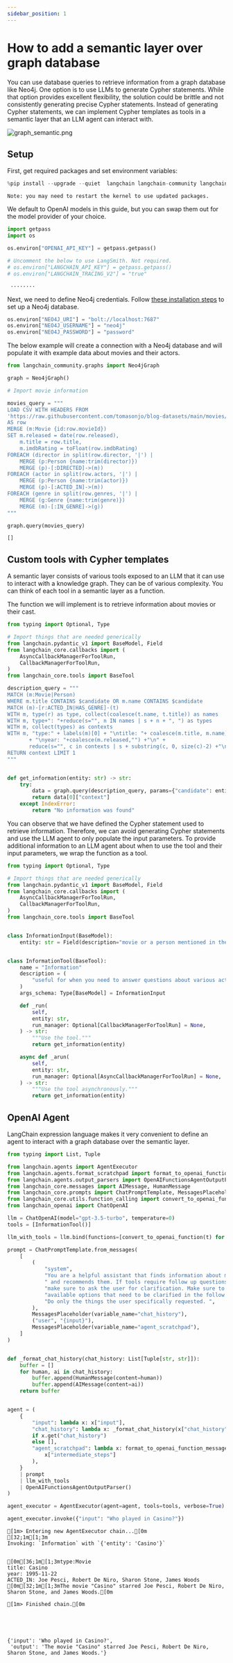 ```yaml
---
sidebar_position: 1
---
```

# How to add a semantic layer over graph database

You can use database queries to retrieve information from a graph database like Neo4j.
One option is to use LLMs to generate Cypher statements.
While that option provides excellent flexibility, the solution could be brittle and not consistently generating precise Cypher statements.
Instead of generating Cypher statements, we can implement Cypher templates as tools in a semantic layer that an LLM agent can interact with.

![graph_semantic.png](../../static/img/graph_semantic.png)

## Setup

First, get required packages and set environment variables:


```python
%pip install --upgrade --quiet  langchain langchain-community langchain-openai neo4j
```

    Note: you may need to restart the kernel to use updated packages.


We default to OpenAI models in this guide, but you can swap them out for the model provider of your choice.


```python
import getpass
import os

os.environ["OPENAI_API_KEY"] = getpass.getpass()

# Uncomment the below to use LangSmith. Not required.
# os.environ["LANGCHAIN_API_KEY"] = getpass.getpass()
# os.environ["LANGCHAIN_TRACING_V2"] = "true"
```

     ········


Next, we need to define Neo4j credentials.
Follow [these installation steps](https://neo4j.com/docs/operations-manual/current/installation/) to set up a Neo4j database.


```python
os.environ["NEO4J_URI"] = "bolt://localhost:7687"
os.environ["NEO4J_USERNAME"] = "neo4j"
os.environ["NEO4J_PASSWORD"] = "password"
```

The below example will create a connection with a Neo4j database and will populate it with example data about movies and their actors.


```python
from langchain_community.graphs import Neo4jGraph

graph = Neo4jGraph()

# Import movie information

movies_query = """
LOAD CSV WITH HEADERS FROM 
'https://raw.githubusercontent.com/tomasonjo/blog-datasets/main/movies/movies_small.csv'
AS row
MERGE (m:Movie {id:row.movieId})
SET m.released = date(row.released),
    m.title = row.title,
    m.imdbRating = toFloat(row.imdbRating)
FOREACH (director in split(row.director, '|') | 
    MERGE (p:Person {name:trim(director)})
    MERGE (p)-[:DIRECTED]->(m))
FOREACH (actor in split(row.actors, '|') | 
    MERGE (p:Person {name:trim(actor)})
    MERGE (p)-[:ACTED_IN]->(m))
FOREACH (genre in split(row.genres, '|') | 
    MERGE (g:Genre {name:trim(genre)})
    MERGE (m)-[:IN_GENRE]->(g))
"""

graph.query(movies_query)
```




    []



## Custom tools with Cypher templates

A semantic layer consists of various tools exposed to an LLM that it can use to interact with a knowledge graph.
They can be of various complexity. You can think of each tool in a semantic layer as a function.

The function we will implement is to retrieve information about movies or their cast.


```python
from typing import Optional, Type

# Import things that are needed generically
from langchain.pydantic_v1 import BaseModel, Field
from langchain_core.callbacks import (
    AsyncCallbackManagerForToolRun,
    CallbackManagerForToolRun,
)
from langchain_core.tools import BaseTool

description_query = """
MATCH (m:Movie|Person)
WHERE m.title CONTAINS $candidate OR m.name CONTAINS $candidate
MATCH (m)-[r:ACTED_IN|HAS_GENRE]-(t)
WITH m, type(r) as type, collect(coalesce(t.name, t.title)) as names
WITH m, type+": "+reduce(s="", n IN names | s + n + ", ") as types
WITH m, collect(types) as contexts
WITH m, "type:" + labels(m)[0] + "\ntitle: "+ coalesce(m.title, m.name) 
       + "\nyear: "+coalesce(m.released,"") +"\n" +
       reduce(s="", c in contexts | s + substring(c, 0, size(c)-2) +"\n") as context
RETURN context LIMIT 1
"""


def get_information(entity: str) -> str:
    try:
        data = graph.query(description_query, params={"candidate": entity})
        return data[0]["context"]
    except IndexError:
        return "No information was found"
```

You can observe that we have defined the Cypher statement used to retrieve information.
Therefore, we can avoid generating Cypher statements and use the LLM agent to only populate the input parameters.
To provide additional information to an LLM agent about when to use the tool and their input parameters, we wrap the function as a tool.


```python
from typing import Optional, Type

# Import things that are needed generically
from langchain.pydantic_v1 import BaseModel, Field
from langchain_core.callbacks import (
    AsyncCallbackManagerForToolRun,
    CallbackManagerForToolRun,
)
from langchain_core.tools import BaseTool


class InformationInput(BaseModel):
    entity: str = Field(description="movie or a person mentioned in the question")


class InformationTool(BaseTool):
    name = "Information"
    description = (
        "useful for when you need to answer questions about various actors or movies"
    )
    args_schema: Type[BaseModel] = InformationInput

    def _run(
        self,
        entity: str,
        run_manager: Optional[CallbackManagerForToolRun] = None,
    ) -> str:
        """Use the tool."""
        return get_information(entity)

    async def _arun(
        self,
        entity: str,
        run_manager: Optional[AsyncCallbackManagerForToolRun] = None,
    ) -> str:
        """Use the tool asynchronously."""
        return get_information(entity)
```

## OpenAI Agent

LangChain expression language makes it very convenient to define an agent to interact with a graph database over the semantic layer.


```python
from typing import List, Tuple

from langchain.agents import AgentExecutor
from langchain.agents.format_scratchpad import format_to_openai_function_messages
from langchain.agents.output_parsers import OpenAIFunctionsAgentOutputParser
from langchain_core.messages import AIMessage, HumanMessage
from langchain_core.prompts import ChatPromptTemplate, MessagesPlaceholder
from langchain_core.utils.function_calling import convert_to_openai_function
from langchain_openai import ChatOpenAI

llm = ChatOpenAI(model="gpt-3.5-turbo", temperature=0)
tools = [InformationTool()]

llm_with_tools = llm.bind(functions=[convert_to_openai_function(t) for t in tools])

prompt = ChatPromptTemplate.from_messages(
    [
        (
            "system",
            "You are a helpful assistant that finds information about movies "
            " and recommends them. If tools require follow up questions, "
            "make sure to ask the user for clarification. Make sure to include any "
            "available options that need to be clarified in the follow up questions "
            "Do only the things the user specifically requested. ",
        ),
        MessagesPlaceholder(variable_name="chat_history"),
        ("user", "{input}"),
        MessagesPlaceholder(variable_name="agent_scratchpad"),
    ]
)


def _format_chat_history(chat_history: List[Tuple[str, str]]):
    buffer = []
    for human, ai in chat_history:
        buffer.append(HumanMessage(content=human))
        buffer.append(AIMessage(content=ai))
    return buffer


agent = (
    {
        "input": lambda x: x["input"],
        "chat_history": lambda x: _format_chat_history(x["chat_history"])
        if x.get("chat_history")
        else [],
        "agent_scratchpad": lambda x: format_to_openai_function_messages(
            x["intermediate_steps"]
        ),
    }
    | prompt
    | llm_with_tools
    | OpenAIFunctionsAgentOutputParser()
)

agent_executor = AgentExecutor(agent=agent, tools=tools, verbose=True)
```


```python
agent_executor.invoke({"input": "Who played in Casino?"})
```

    
    
    [1m> Entering new AgentExecutor chain...[0m
    [32;1m[1;3m
    Invoking: `Information` with `{'entity': 'Casino'}`
    
    
    [0m[36;1m[1;3mtype:Movie
    title: Casino
    year: 1995-11-22
    ACTED_IN: Joe Pesci, Robert De Niro, Sharon Stone, James Woods
    [0m[32;1m[1;3mThe movie "Casino" starred Joe Pesci, Robert De Niro, Sharon Stone, and James Woods.[0m
    
    [1m> Finished chain.[0m





    {'input': 'Who played in Casino?',
     'output': 'The movie "Casino" starred Joe Pesci, Robert De Niro, Sharon Stone, and James Woods.'}




```python

```
